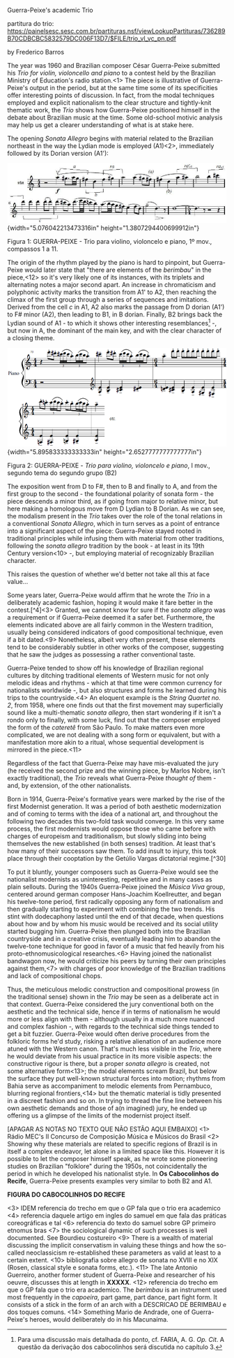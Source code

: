 Guerra-Peixe's academic Trio

partitura do trio: https://painelsesc.sesc.com.br/partituras.nsf/viewLookupPartituras/736289B70CDBCBC5832579DC006F13D7/$FILE/trio_vl_vc_pn.pdf

by Frederico Barros

The year was 1960 and Brazilian composer César Guerra-Peixe submitted his *Trio for violin, violoncello and piano* to a contest held by the Brazilian Ministry of Education's radio station.<1> The piece is illustrative of Guerra-Peixe's output in the period, but at the same time some of its specificities offer interesting points of discussion. In fact, from the modal techniques employed and explicit nationalism to the clear structure and tightly-knit thematic work, the *Trio* shows how Guerra-Peixe positioned himself in the debate about Brazilian music at the time. Some old-school motivic analysis may help us get a clearer understanding of what is at stake here.

The opening *Sonata Allegro* begins with material related to the Brazilian northeast in the way the Lydian mode is employed (A1)<2>, immediately followed by its Dorian version (A1'):

![](media/media/image1.jpeg){width="5.076042213473316in" height="1.3807294400699912in"}

Figura 1: GUERRA-PEIXE - Trio para violino, violoncelo e piano, 1º mov., compassos 1 a 11.

The origin of the rhythm played by the piano is hard to pinpoint, but Guerra-Peixe would later state that "there are elements of the *berimbau*" in the piece,<12> so it's very likely one of its instances, with its triplets and alternating notes a major second apart. An increase in chromaticism and polyphonic activity marks the transition from A1' to A2, then reaching the climax of the first group through a series of sequences and imitations. Derived from the cell *c* in A1, A2 also marks the passage from D dorian (A1') to F# minor (A2), then leading to B1, in B dorian. Finally, B2 brings back the Lydian sound of A1 - to which it shows other interesting resemblances[^15] -, but now in A, the dominant of the main key, and with the clear character of a closing theme. 

![](media/media/image4.png){width="5.895833333333333in" height="2.6527777777777777in"}

Figura 2: GUERRA-PEIXE - *Trio para violino, violoncelo e piano*, I mov., segundo tema do segundo grupo (B2)

The exposition went from D to F#, then to B and finally to A, and from the first group to the second - the foundational polarity of sonata form - the piece descends a minor third, as if going from major to relative minor, but here making a homologous move from D Lydian to B Dorian. As we can see, the modalism present in the *Trio* takes over the role of the tonal relations in a conventional *Sonata Allegro*, which in turn serves as a point of entrance into a significant aspect of the piece: Guerra-Peixe stayed rooted in traditional principles while infusing them with material from other traditions, following the *sonata allegro* tradition by the book - at least in its 19th Century version<10> -, but employing material of recognizably Brazilian character.

This raises the question of whether we'd better not take all this at face value...

Some years later, Guerra-Peixe would affirm that he wrote the *Trio* in a deliberately academic fashion, hoping it would make it fare better in the contest.[^4]<3> Granted, we cannot know for sure if the *sonata allegro* was a requirement or if Guerra-Peixe deemed it a safer bet. Furthermore, the elements indicated above are all fairly common in the Western tradition, usually being considered indicators of good compositional technique, even if a bit dated.<9> Nonetheless, albeit very often present, these elements tend to be considerably subtler in other works of the composer, suggesting that he saw the judges as possessing a rather conventional taste.

Guerra-Peixe tended to show off his knowledge of Brazilian regional cultures by ditching traditional elements of Western music for not only melodic ideas and rhythms - which at that time were common currency for nationalists worldwide -, but also structures and forms he learned during his trips to the countryside.<4> An eloquent example is the *String Quartet no. 2*, from 1958, where one finds out that the first movement may superficially sound like a multi-thematic *sonata allegro*, then start wondering if it isn't a rondo only to finally, with some luck, find out that the composer employed the form of the *cateretê* from São Paulo. To make matters even more complicated, we are not dealing with a song form or equivalent, but with a manifestation more akin to a ritual, whose sequential development is mirrored in the piece.<11>

Regardless of the fact that Guerra-Peixe may have mis-evaluated the jury (he received the second prize and the winning piece, by Marlos Nobre, isn't exactly traditional), the *Trio* reveals what Guerra-Peixe *thought of* them - and, by extension, of the other nationalists.

Born in 1914, Guerra-Peixe's formative years were marked by the rise of the first Modernist generation. It was a period of both aesthetic modernization and of coming to terms with the idea of a national art, and throughout the following two decades this two-fold task would converge. In this very same process, the first modernists would oppose those who came before with charges of europeism and traditionalism, but slowly sliding into being themselves the new established (in both senses) tradition. At least that's how many of their successors saw them. To add insult to injury, this took place through their cooptation by the Getúlio Vargas dictatorial regime.[^30]

To put it bluntly, younger composers such as Guerra-Peixe would see the nationalist modernists as uninteresting, repetitive and in many cases as plain sellouts. During the 1940s Guerra-Peixe joined the *Música Viva* group, centered around german composer Hans-Joachim Koellreutter, and began his twelve-tone period, first radically opposing any form of nationalism and then gradually starting to experiment with combining the two trends. His stint with dodecaphony lasted until the end of that decade, when questions about how and by whom his music would be received and its social utility started bugging him. Guerra-Peixe then plunged both into the Brazilian countryside and in a creative crisis, eventually leading him to abandon the twelve-tone technique for good in favor of a music that fed heavily from his proto-ethnomusicological researches.<6> Having joined the nationalist bandwagon now, he would criticize his peers by turning their own principles against them,<7> with charges of poor knowledge of the Brazilian traditions and lack of compositional chops.

Thus, the meticulous melodic construction and compositional prowess (in the traditional sense) shown in the *Trio* may be seen as a deliberate act in that context. Guerra-Peixe considered the jury conventional both on the aesthetic and the technical side, hence if in terms of nationalism he would more or less align with them - although usually in a much more nuanced and complex fashion -, with regards to the technical side things tended to get a bit fuzzier. Guerra-Peixe would often derive procedures from the folkloric forms he'd study, risking a relative alienation of an audience more atuned with the Western canon. That's much less visible in the *Trio*, where he would deviate from his usual practice in its more visible aspects: the constructive rigour is there, but a proper *sonata allegro* is created, not some alternative form<13>; the modal elements scream Brazil, but below the surface they put well-known structural forces into motion; rhythms from Bahia serve as accompaniment to melodic elements from Pernambuco, blurring regional frontiers,<14> but the thematic material is tidly presented in a discreet fashion and so on. In trying to thread the fine line between his own aesthetic demands and those of a(n imagined) jury, he ended up offering us a glimpse of the limits of the modernist project itself.



[APAGAR AS NOTAS NO TEXTO QUE NÃO ESTÃO AQUI EMBAIXO]
<1> Rádio MEC's II Concurso de Composição Música e Músicos do Brasil
<2> Showing why these materials are related to specific regions of Brazil is in itself a complex endeavor, let alone in a limited space like this. However it is possible to let the composer himself speak, as he wrote some pioneering studies on Brazilian "folklore" during the 1950s, not coincidentally the period in which he developed his nationalist style. In **Os Cabocolinhos do Recife**, Guerra-Peixe presents examples very similar to both B2 and A1.

**FIGURA DO CABOCOLINHOS DO RECIFE**
 
<3> IDEM referencia do trecho em que o GP fala que o trio era academico
<4> referencia daquele artigo em ingles do samuel em que fala das práticas coreográficas e tal
<6> referencia do texto do samuel sobre GP primeiro etnomus bras
<7> the sociological dynamic of such processes is well documented. See Bourdieu costureiro
<9> There is a wealth of material discussing the implicit conservatism in valuing these things and how the so-called neoclassicism re-established these parameters as valid at least to a certain extent.
<10> bibliografia sobre allegro de sonata no XVIII e no XIX (Rosen, classical style e sonata forms, etc.).
<11> The late Antonio Guerreiro, another former student of Guerra-Peixe and researcher of his oeuvre, discusses this at length in **XXXXX**.
<12> referencia do trecho em que o GP fala que o trio era academico. The *berimbau* is an instrument used most frequently in the *capoeira*, part game, part dance, part fight form. It consists of a stick in the form of an arch with a DESCRICAO DE BERIMBAU e dos toques comuns. 
<14> Something Mario de Andrade, one of Guerra-Peixe's heroes, would deliberately do in his Macunaíma.

[^15]: Para uma discussão mais detalhada do ponto, cf. FARIA, A. G. *Op. Cit*. A questão da derivação dos cabocolinhos será discutida no capítulo 3.